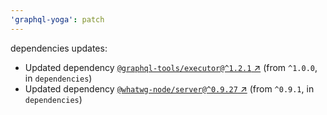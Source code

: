 ```yaml
---
'graphql-yoga': patch
---
```

dependencies updates:
  - Updated dependency [`@graphql-tools/executor@^1.2.1`
    ↗︎](https://www.npmjs.com/package/@graphql-tools/executor/v/1.2.1) (from `^1.0.0`, in
    `dependencies`)
  - Updated dependency [`@whatwg-node/server@^0.9.27`
    ↗︎](https://www.npmjs.com/package/@whatwg-node/server/v/0.9.27) (from `^0.9.1`, in
    `dependencies`)
